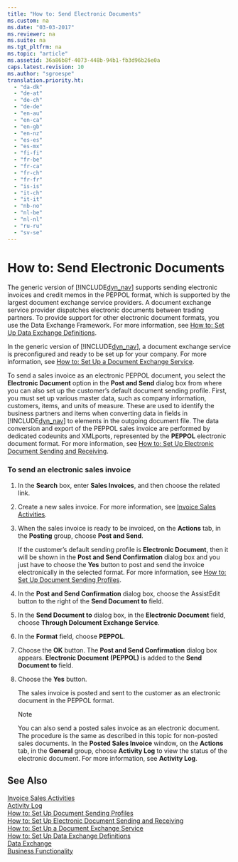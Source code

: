```yaml
---
title: "How to: Send Electronic Documents"
ms.custom: na
ms.date: "03-03-2017"
ms.reviewer: na
ms.suite: na
ms.tgt_pltfrm: na
ms.topic: "article"
ms.assetid: 36a86b8f-4073-448b-94b1-fb3d96b26e0a
caps.latest.revision: 10
ms.author: "sgroespe"
translation.priority.ht: 
  - "da-dk"
  - "de-at"
  - "de-ch"
  - "de-de"
  - "en-au"
  - "en-ca"
  - "en-gb"
  - "en-nz"
  - "es-es"
  - "es-mx"
  - "fi-fi"
  - "fr-be"
  - "fr-ca"
  - "fr-ch"
  - "fr-fr"
  - "is-is"
  - "it-ch"
  - "it-it"
  - "nb-no"
  - "nl-be"
  - "nl-nl"
  - "ru-ru"
  - "sv-se"
---
```

# How to: Send Electronic Documents
The generic version of [!INCLUDE[dyn_nav](../../ApplicationDesign/includes/dyn_nav_md.md)] supports sending electronic invoices and credit memos in the PEPPOL format, which is supported by the largest document exchange service providers. A document exchange service provider dispatches electronic documents between trading partners. To provide support for other electronic document formats, you use the Data Exchange Framework. For more information, see [How to: Set Up Data Exchange Definitions](../../BusinessFunctionality/DataExchange/how-to-set-up-data-exchange-definitions.md).  
  
 In the generic version of [!INCLUDE[dyn_nav](../../ApplicationDesign/includes/dyn_nav_md.md)], a document exchange service is preconfigured and ready to be set up for your company. For more information, see [How to: Set Up a Document Exchange Service](../../BusinessFunctionality/DataExchange/how-to-set-up-a-document-exchange-service.md).  
  
 To send a sales invoice as an electronic PEPPOL document, you select the **Electronic Document** option in the **Post and Send** dialog box from where you can also set up the customer’s default document sending profile. First, you must set up various master data, such as company information, customers, items, and units of measure. These are used to identify the business partners and items when converting data in fields in [!INCLUDE[dyn_nav](../../ApplicationDesign/includes/dyn_nav_md.md)] to elements in the outgoing document file. The data conversion and export of the PEPPOL sales invoice are performed by dedicated codeunits and XMLports, represented by the **PEPPOL** electronic document format. For more information, see [How to: Set Up Electronic Document Sending and Receiving](../../BusinessFunctionality/DataExchange/how-to-set-up-electronic-document-sending-and-receiving.md).  
  
### To send an electronic sales invoice  
  
1.  In the **Search** box, enter **Sales Invoices**, and then choose the related link.  
  
2.  Create a new sales invoice. For more information, see [Invoice Sales Activities](../../Finance/invoice-sales-activities.md).  
  
3.  When the sales invoice is ready to be invoiced, on the **Actions** tab, in the **Posting** group, choose **Post and Send**.  
  
     If the customer’s default sending profile is **Electronic Document**, then it will be shown in the **Post and Send Confirmation** dialog box and you just have to choose the **Yes** button to post and send the invoice electronically in the selected format. For more information, see [How to: Set Up Document Sending Profiles](../../Sales/how-to-set-up-document-sending-profiles.md).  
  
4.  In the **Post and Send Confirmation** dialog box, choose the AssistEdit button to the right of the **Send Document to** field.  
  
5.  In the **Send Document to** dialog box, in the **Electronic Document** field, choose **Through Dolcument Exchange Service**.  
  
6.  In the **Format** field, choose **PEPPOL**.  
  
7.  Choose the **OK** button. The **Post and Send Confirmation** dialog box appears. **Electronic Document \(PEPPOL\)** is added to the **Send Document to** field.  
  
8.  Choose the **Yes** button.  
  
     The sales invoice is posted and sent to the customer as an electronic document in the PEPPOL format.  
  
    > [!NOTE]  
    >  You can also send a posted sales invoice as an electronic document. The procedure is the same as described in this topic for non\-posted sales documents. In the **Posted Sales Invoice** window, on the **Actions** tab, in the **General** group, choose **Activity Log** to view the status of the electronic document. For more information, see **Activity Log**.  
  
## See Also  
 [Invoice Sales Activities](../../Finance/invoice-sales-activities.md)   
 [Activity Log](../Topic/\($%20N_710%20Activity%20Log%20$\).md)   
 [How to: Set Up Document Sending Profiles](../../Sales/how-to-set-up-document-sending-profiles.md)   
 [How to: Set Up Electronic Document Sending and Receiving](../../BusinessFunctionality/DataExchange/how-to-set-up-electronic-document-sending-and-receiving.md)   
 [How to: Set Up a Document Exchange Service](../../BusinessFunctionality/DataExchange/how-to-set-up-a-document-exchange-service.md)   
 [How to: Set Up Data Exchange Definitions](../../BusinessFunctionality/DataExchange/how-to-set-up-data-exchange-definitions.md)   
 [Data Exchange](../../BusinessFunctionality/DataExchange/data-exchange.md)   
 [Business Functionality](../Topic/Business%20Functionality.md)